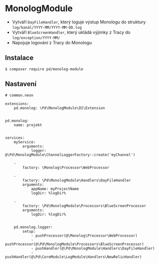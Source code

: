 # MonologModule

 - Vytváří `DayFileHandler`, který loguje výstup Monologu do struktury `log/kanál/YYYY-MM/YYYY-MM-DD.log`
 - Vytváří `BlueScreenHandler`, který ukládá výjimky z Tracy do `log/exception/YYYY-MM/`
 - Napojuje logování z Tracy do Monologu


## Instalace

```
$ composer require pd/monolog-module
```

## Nastavení

```
# common.neon

extensions:
	pd.monolog: \Pd\MonologModule\DI\Extension


pd.monolog:
	name: projekt


services:
	myService:
		arguments:
			logger: @\Pd\MonologModule\ChannelLoggerFactory::create('myChannel')
			
	-
		factory: \Monolog\Processor\WebProcessor

	-
		factory: \Pd\MonologModule\Handlers\DayFileHandler
		arguments:
			appName: myProjectName
			logDir: %logDir%

	-
		factory: \Pd\MonologModule\Processors\BlueScreenProcessor
		arguments:
			logDir: %logDir%


	pd.monolog.logger:
		setup:
			- pushProcessor(@\Monolog\Processor\WebProcessor)
			- pushProcessor(@\Pd\MonologModule\Processors\BlueScreenProcessor)
			- pushHandler(@\Pd\MonologModule\Handlers\DayFileHandler)
			- pushHandler(@\Pd\CoreModule\LogModule\Handlers\NewRelicHandler)

```
